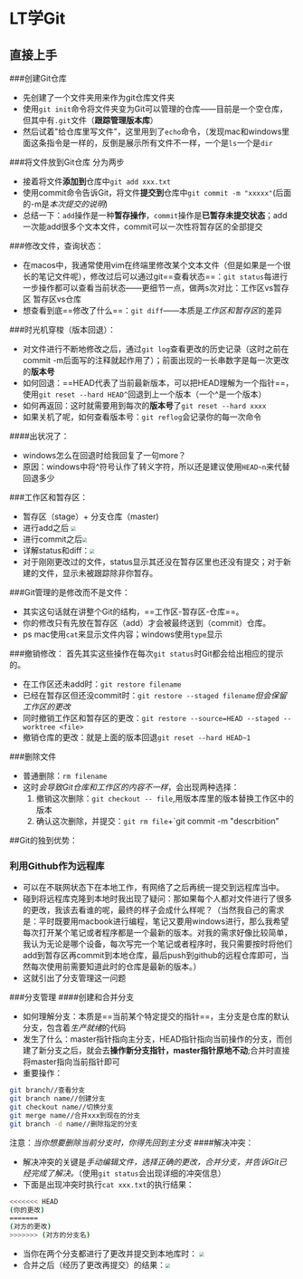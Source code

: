 # LT学Git
## 直接上手
###创建Git仓库
- 先创建了一个文件夹用来作为git仓库文件夹
- 使用`git init`命令将文件夹变为Git可以管理的仓库——目前是一个空仓库，但其中有`.git`文件（**跟踪管理版本库**）
- 然后试着"给仓库里写文件"，这里用到了`echo`命令，（发现mac和windows里面这条指令是一样的，反倒是展示所有文件不一样，一个是`ls`一个是`dir`

###将文件放到Git仓库
分为两步
- 接着将文件**添加到**仓库中`git add xxx.txt`
- 使用commit命令告诉Git，将文件**提交到**仓库中`git commit -m "xxxxx"`(后面的-m是*本次提交的说明*)
- 总结一下：`add`操作是一种**暂存操作**，`commit`操作是**已暂存未提交状态**；add一次能add很多个文本文件，commit可以一次性将暂存区的全部提交

###修改文件，查询状态：
- 在macos中，我通常使用vim在终端里修改某个文本文件（但是如果是一个很长的笔记文件呢），修改过后可以通过git==查看状态==：`git status`每进行一步操作都可以查看当前状态——更细节一点，做两s次对比：工作区vs暂存区  暂存区vs仓库
- 想查看到底==修改了什么==：`git diff`——本质是*工作区和暂存区*的差异

###时光机穿梭（版本回退）：
- 对文件进行不断地修改之后，通过`git log`查看更改的历史记录（这时之前在commit -m后面写的注释就起作用了）；前面出现的一长串数字是每一次更改的**版本号**
- 如何回退：==HEAD代表了当前最新版本，可以把HEAD理解为一个指针==，使用`git reset --hard HEAD^`回退到上一个版本（一个^是一个版本）
- 如何再返回：这时就需要用到每次的**版本号**了`git reset --hard xxxx`
- 如果关机了呢，如何查看版本号：`git reflog`会记录你的每一次命令

####出状况了：
- windows怎么在回退时给我回复了一句more？
- 原因：windows中将^符号认作了转义字符，所以还是建议使用`HEAD~n`来代替回退多少

###工作区和暂存区：
- 暂存区（stage）+ 分支仓库（master)
- 进行add之后      <img src="/Users/lutao/GitT/Pic/image-20231101103713597.png" style="zoom:50%;" />
- 进行commit之后<img src="/Users/lutao/GitT/Pic/image-20231101103744148.png" style="zoom:50%;" />
- 详解status和diff：<img src="/Users/lutao/GitT/Pic/image-20231101104644468.png" style="zoom:50%;" />
- 对于刚刚更改过的文件，status显示其还没在暂存区里也还没有提交；对于新建的文件，显示未被跟踪除非你暂存。

###Git管理的是修改而不是文件：
- 其实这句话就在讲整个Git的结构，==工作区-暂存区-仓库==。
- 你的修改只有先放在暂存区（add）才会被最终送到（commit）仓库。
- ps mac使用`cat`来显示文件内容；windows使用`type`显示

###撤销修改：
首先其实这些操作在每次`git status`时Git都会给出相应的提示的。
-  在工作区还未add时：`git restore filename`
-  已经在暂存区但还没commit时：`git restore --staged filename`*但会保留工作区的更改*
-  同时撤销工作区和暂存区的更改：`git restore --source=HEAD --staged --worktree <file>`
-  撤销仓库的更改：就是上面的版本回退`git reset --hard HEAD~1`

###删除文件
- 普通删除：`rm filename`
- 这时*会导致Git仓库和工作区的内容不一样*，会出现两种选择：
	1. 撤销这次删除：`git checkout -- file`,用版本库里的版本替换工作区中的版本
	2. 确认这次删除，并提交：`git rm file`+`git commit -m "descrbition"

##Git的独到优势：
### 利用Github作为远程库
- 可以在不联网状态下在本地工作，有网络了之后再统一提交到远程库当中。
- 碰到将远程库克隆到本地时我出现了疑问：那如果每个人都对文件进行了很多的更改，我该去看谁的呢，最终的样子会成什么样呢？（当然我自己的需求是：平时既要用macbook进行编程，笔记又要用windows进行，那么我希望每次打开某个笔记或者程序都是一个最新的版本。对我的需求好像比较简单，我认为无论是哪个设备，每次写完一个笔记或者程序时，我只需要按时将他们add到暂存区再commit到本地仓库，最后push到github的远程仓库即可，当然每次使用前需要知道此时的仓库是最新的版本。）
- 这就引出了分支管理这一问题

###分支管理
####创建和合并分支
- 如何理解分支：本质是==当前某个特定提交的指针==，主分支是仓库的默认分支，包含着*生产就绪*的代码
- 发生了什么：master指针指向主分支，HEAD指针指向当前操作的分支，而创建了新分支之后，就会去**操作新分支指针，master指针原地不动**;合并时直接将master指向当前指针即可
- 重要操作：
```bash
git branch//查看分支
git branch name//创建分支
git checkout name//切换分支
git merge name//合并xxx到现在的分支
git branch -d name//删除指定的分支
```

注意：*当你想要删除当前分支时，你得先回到主分支*
####解决冲突：
- 解决冲突的关键是*手动编辑文件，选择正确的更改，合并分支，并告诉Git已经完成了解决。*（使用`git status`会出现详细的冲突信息）
- 下面是出现冲突时执行`cat xxx.txt`的执行结果：
```bash
<<<<<<< HEAD
(你的更改)
=======
(对方的更改)
>>>>>>> (对方的分支名)
```
- 当你在两个分支都进行了更改并提交到本地库时：  <img src="/Users/lutao/GitT/Pic/image-20231101200649104.png" style="zoom:50%;" />
- 合并之后（经历了更改再提交）的结果：<img src="/Users/lutao/GitT/Pic/image-20231101200829939.png" style="zoom:50%;" />

